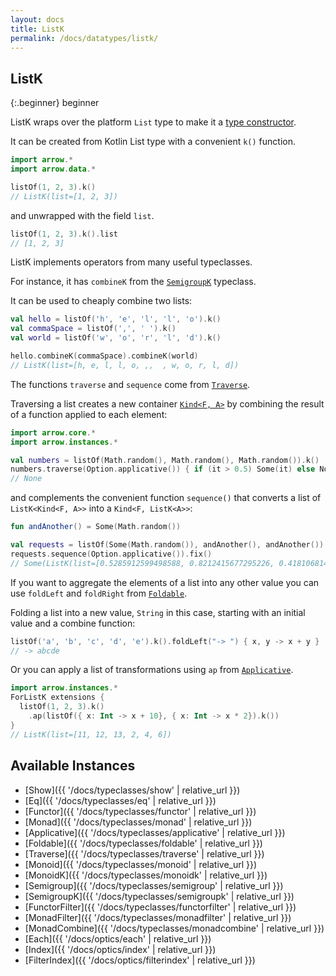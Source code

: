 ```yaml
---
layout: docs
title: ListK
permalink: /docs/datatypes/listk/
---
```


## ListK

{:.beginner}
beginner

ListK wraps over the platform `List` type to make it a [type constructor](/docs/patterns/glossary/#type-constructors).

It can be created from Kotlin List type with a convenient `k()` function.

```kotlin
import arrow.*
import arrow.data.*

listOf(1, 2, 3).k()
// ListK(list=[1, 2, 3])
```

and unwrapped with the field `list`.

```kotlin
listOf(1, 2, 3).k().list
// [1, 2, 3]
```

ListK implements operators from many useful typeclasses.

For instance, it has `combineK` from the [`SemigroupK`](/docs/typeclasses/semigroupk/) typeclass.

It can be used to cheaply combine two lists:

```kotlin
val hello = listOf('h', 'e', 'l', 'l', 'o').k()
val commaSpace = listOf(',', ' ').k()
val world = listOf('w', 'o', 'r', 'l', 'd').k()

hello.combineK(commaSpace).combineK(world)
// ListK(list=[h, e, l, l, o, ,,  , w, o, r, l, d])
```

The functions `traverse` and `sequence` come from [`Traverse`](/docs/typeclasses/traverse/).

Traversing a list creates a new container [`Kind<F, A>`](/docs/patterns/glossary/#type-constructors) by combining the result of a function applied to each element:

```kotlin
import arrow.core.*
import arrow.instances.*

val numbers = listOf(Math.random(), Math.random(), Math.random()).k()
numbers.traverse(Option.applicative()) { if (it > 0.5) Some(it) else None }
// None
```

and complements the convenient function `sequence()` that converts a list of `ListK<Kind<F, A>>` into a `Kind<F, ListK<A>>`:

```kotlin
fun andAnother() = Some(Math.random())

val requests = listOf(Some(Math.random()), andAnother(), andAnother()).k()
requests.sequence(Option.applicative()).fix()
// Some(ListK(list=[0.5285912599498588, 0.8212415677295226, 0.4181068146230248]))
```

If you want to aggregate the elements of a list into any other value you can use `foldLeft` and `foldRight` from [`Foldable`](/docs/typeclasses/foldable).

Folding a list into a new value, `String` in this case, starting with an initial value and a combine function:

```kotlin
listOf('a', 'b', 'c', 'd', 'e').k().foldLeft("-> ") { x, y -> x + y }
// -> abcde
```

Or you can apply a list of transformations using `ap` from [`Applicative`](/docs/typeclasses/applicative/).

```kotlin
import arrow.instances.*
ForListK extensions {
  listOf(1, 2, 3).k()
    .ap(listOf({ x: Int -> x + 10}, { x: Int -> x * 2}).k())
}
// ListK(list=[11, 12, 13, 2, 4, 6])
```

## Available Instances

* [Show]({{ '/docs/typeclasses/show' | relative_url }})
* [Eq]({{ '/docs/typeclasses/eq' | relative_url }})
* [Functor]({{ '/docs/typeclasses/functor' | relative_url }})
* [Monad]({{ '/docs/typeclasses/monad' | relative_url }})
* [Applicative]({{ '/docs/typeclasses/applicative' | relative_url }})
* [Foldable]({{ '/docs/typeclasses/foldable' | relative_url }})
* [Traverse]({{ '/docs/typeclasses/traverse' | relative_url }})
* [Monoid]({{ '/docs/typeclasses/monoid' | relative_url }})
* [MonoidK]({{ '/docs/typeclasses/monoidk' | relative_url }})
* [Semigroup]({{ '/docs/typeclasses/semigroup' | relative_url }})
* [SemigroupK]({{ '/docs/typeclasses/semigroupk' | relative_url }})
* [FunctorFilter]({{ '/docs/typeclasses/functorfilter' | relative_url }})
* [MonadFilter]({{ '/docs/typeclasses/monadfilter' | relative_url }})
* [MonadCombine]({{ '/docs/typeclasses/monadcombine' | relative_url }})
* [Each]({{ '/docs/optics/each' | relative_url }})
* [Index]({{ '/docs/optics/index' | relative_url }})
* [FilterIndex]({{ '/docs/optics/filterindex' | relative_url }})
